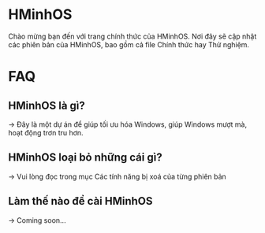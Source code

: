 # HMinhOS

Chào mừng bạn đến với trang chính thức của HMinhOS. Nơi đây sẽ cập nhật các phiên bản của HMinhOS, bao gồm cả file Chính thức hay Thử nghiệm.

# FAQ

## HMinhOS là gì?

-> Đây là một dự án để giúp tối ưu hóa Windows, giúp Windows mượt mà, hoạt động trơn tru hơn.

## HMinhOS loại bỏ những cái gì?

-> Vui lòng đọc trong mục Các tính năng bị xoá của từng phiên bản

## Làm thế nào để cài HMinhOS

-> Coming soon...
